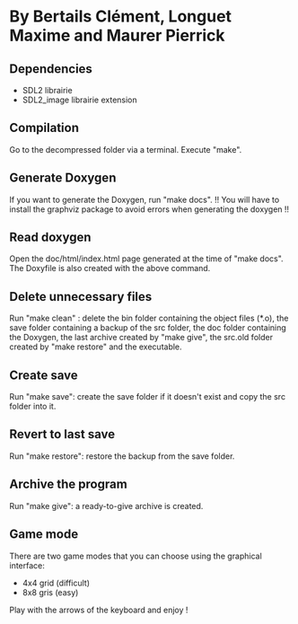 # By Bertails Clément, Longuet Maxime and Maurer Pierrick

## Dependencies

- SDL2 librairie
- SDL2_image librairie extension

## Compilation

Go to the decompressed folder via a terminal. Execute "make".

## Generate Doxygen

If you want to generate the Doxygen, run "make docs". !! You will have to install the graphviz package to avoid errors when generating the doxygen !!

## Read doxygen

Open the doc/html/index.html page generated at the time of "make docs". The Doxyfile is also created with the above command.

## Delete unnecessary files

Run "make clean" : delete the bin folder containing the object files (*.o), the save folder containing a backup of the src folder, the doc folder containing the Doxygen, the last archive created by "make give", the src.old folder created by "make restore" and the executable.

## Create save

Run "make save": create the save folder if it doesn't exist and copy the src folder into it.

## Revert to last save

Run "make restore": restore the backup from the save folder.

## Archive the program

Run "make give": a ready-to-give archive is created.

## Game mode

There are two game modes that you can choose using the graphical interface:

- 4x4 grid (difficult)
- 8x8 gris (easy)

Play with the arrows of the keyboard and enjoy !
